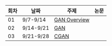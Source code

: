 
|회차|날짜|주제|논문|
|---|---|---|---|
|01|9/7-9/14| [GAN Overview](./01_Overview.md) |
|02|9/14-9/21| [GAN](./02_GAN.md) |
|03|9/21-9/28| [CGAN](./03_CGAN.md) |